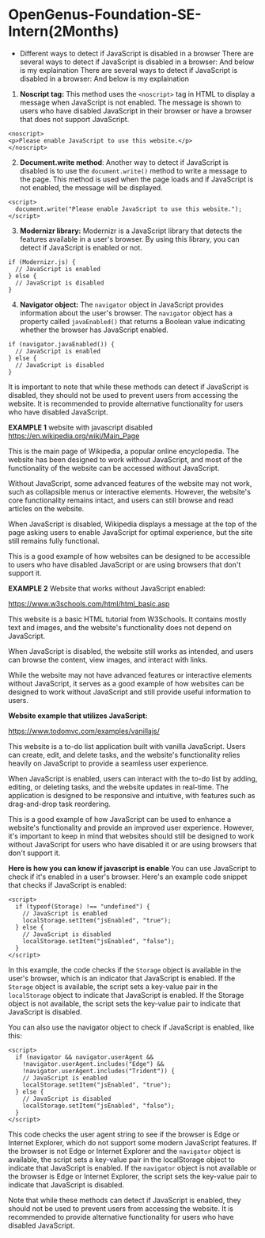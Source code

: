 # OpenGenus-Foundation-SE-Intern(2Months)
- Different ways to detect if JavaScript is disabled in a browser
There are several ways to detect if JavaScript is disabled in a browser: And below is my explaination
There are several ways to detect if JavaScript is disabled in a browser: And below is my explaination
1. **Noscript tag:** This method uses the ``<noscript>`` tag in HTML to display a message when JavaScript is not enabled. The message is shown to users who have disabled JavaScript in their browser or have a browser that does not support JavaScript.
```
<noscript>
<p>Please enable JavaScript to use this website.</p>
</noscript>
```
2. **Document.write method**: Another way to detect if JavaScript is disabled is to use the ``document.write()`` method to write a message to the page. This method is used when the page loads and if JavaScript is not enabled, the message will be displayed.
```
<script>
  document.write("Please enable JavaScript to use this website.");
</script>
```
3. **Modernizr library:** Modernizr is a JavaScript library that detects the features available in a user's browser. By using this library, you can detect if JavaScript is enabled or not.
```
if (Modernizr.js) {
  // JavaScript is enabled
} else {
  // JavaScript is disabled
}
```
4. **Navigator object:** The ``navigator`` object in JavaScript provides information about the user's browser. The ``navigator`` object has a property called ``javaEnabled()`` that returns a Boolean value indicating whether the browser has JavaScript enabled.

```
if (navigator.javaEnabled()) {
  // JavaScript is enabled
} else {
  // JavaScript is disabled
}
```
It is important to note that while these methods can detect if JavaScript is disabled, they should not be used to prevent users from accessing the website. It is recommended to provide alternative functionality for users who have disabled JavaScript.

**EXAMPLE 1** website with javascript disabled 
https://en.wikipedia.org/wiki/Main_Page

This is the main page of Wikipedia, a popular online encyclopedia. The website has been designed to work without JavaScript, and most of the functionality of the website can be accessed without JavaScript.

Without JavaScript, some advanced features of the website may not work, such as collapsible menus or interactive elements. However, the website's core functionality remains intact, and users can still browse and read articles on the website.

When JavaScript is disabled, Wikipedia displays a message at the top of the page asking users to enable JavaScript for optimal experience, but the site still remains fully functional.

This is a good example of how websites can be designed to be accessible to users who have disabled JavaScript or are using browsers that don't support it.

**EXAMPLE 2** Website that works without JavaScript enabled:

https://www.w3schools.com/html/html_basic.asp

This website is a basic HTML tutorial from W3Schools. It contains mostly text and images, and the website's functionality does not depend on JavaScript.

When JavaScript is disabled, the website still works as intended, and users can browse the content, view images, and interact with links.

While the website may not have advanced features or interactive elements without JavaScript, it serves as a good example of how websites can be designed to work without JavaScript and still provide useful information to users.

**Website example that utilizes JavaScript:**

https://www.todomvc.com/examples/vanillajs/

This website is a to-do list application built with vanilla JavaScript. Users can create, edit, and delete tasks, and the website's functionality relies heavily on JavaScript to provide a seamless user experience.

When JavaScript is enabled, users can interact with the to-do list by adding, editing, or deleting tasks, and the website updates in real-time. The application is designed to be responsive and intuitive, with features such as drag-and-drop task reordering.

This is a good example of how JavaScript can be used to enhance a website's functionality and provide an improved user experience. However, it's important to keep in mind that websites should still be designed to work without JavaScript for users who have disabled it or are using browsers that don't support it.

**Here is how you can know if javascript is enable**
You can use JavaScript to check if it's enabled in a user's browser. Here's an example code snippet that checks if JavaScript is enabled:
```
<script>
  if (typeof(Storage) !== "undefined") {
    // JavaScript is enabled
    localStorage.setItem("jsEnabled", "true");
  } else {
    // JavaScript is disabled
    localStorage.setItem("jsEnabled", "false");
  }
</script>
```
In this example, the code checks if the ``Storage`` object is available in the user's browser, which is an indicator that JavaScript is enabled. If the ``Storage`` object is available, the script sets a key-value pair in the ``localStorage`` object to indicate that JavaScript is enabled. If the Storage object is not available, the script sets the key-value pair to indicate that JavaScript is disabled.

You can also use the navigator object to check if JavaScript is enabled, like this:
```
<script>
  if (navigator && navigator.userAgent && 
    !navigator.userAgent.includes("Edge") && 
    !navigator.userAgent.includes("Trident")) {
    // JavaScript is enabled
    localStorage.setItem("jsEnabled", "true");
  } else {
    // JavaScript is disabled
    localStorage.setItem("jsEnabled", "false");
  }
</script>
```
This code checks the user agent string to see if the browser is Edge or Internet Explorer, which do not support some modern JavaScript features. If the browser is not Edge or Internet Explorer and the ``navigator`` object is available, the script sets a key-value pair in the localStorage object to indicate that JavaScript is enabled. If the ``navigator`` object is not available or the browser is Edge or Internet Explorer, the script sets the key-value pair to indicate that JavaScript is disabled.

Note that while these methods can detect if JavaScript is enabled, they should not be used to prevent users from accessing the website. It is recommended to provide alternative functionality for users who have disabled JavaScript.
